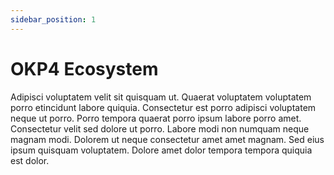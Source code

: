 ```yaml
---
sidebar_position: 1
---
```


# OKP4 Ecosystem

Adipisci voluptatem velit sit quisquam ut. Quaerat voluptatem voluptatem porro etincidunt labore quiquia. Consectetur est porro adipisci voluptatem neque ut porro. Porro tempora quaerat porro ipsum labore porro amet. Consectetur velit sed dolore ut porro. Labore modi non numquam neque magnam modi. Dolorem ut neque consectetur amet amet magnam. Sed eius ipsum quisquam voluptatem. Dolore amet dolor tempora tempora quiquia est dolor.
